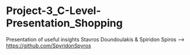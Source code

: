 # Project-3_C-Level-Presentation_Shopping
Presentation of useful insights
Stavros Doundoulakis & Spiridon Spiros --> https://github.com/SpyridonSpyros
